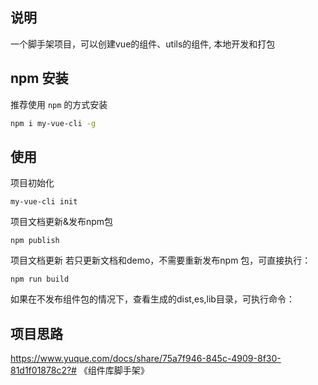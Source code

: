 
## 说明
一个脚手架项目，可以创建vue的组件、utils的组件, 本地开发和打包

## npm 安装
推荐使用 `npm` 的方式安装

```bash
npm i my-vue-cli -g
```

## 使用
项目初始化
```
my-vue-cli init
```
项目文档更新&发布npm包

```
npm publish
```
项目文档更新
若只更新文档和demo，不需要重新发布npm 包，可直接执行：

```
npm run build
```

如果在不发布组件包的情况下，查看生成的dist,es,lib目录，可执行命令：

## 项目思路
https://www.yuque.com/docs/share/75a7f946-845c-4909-8f30-81d1f01878c2?# 《组件库脚手架》
